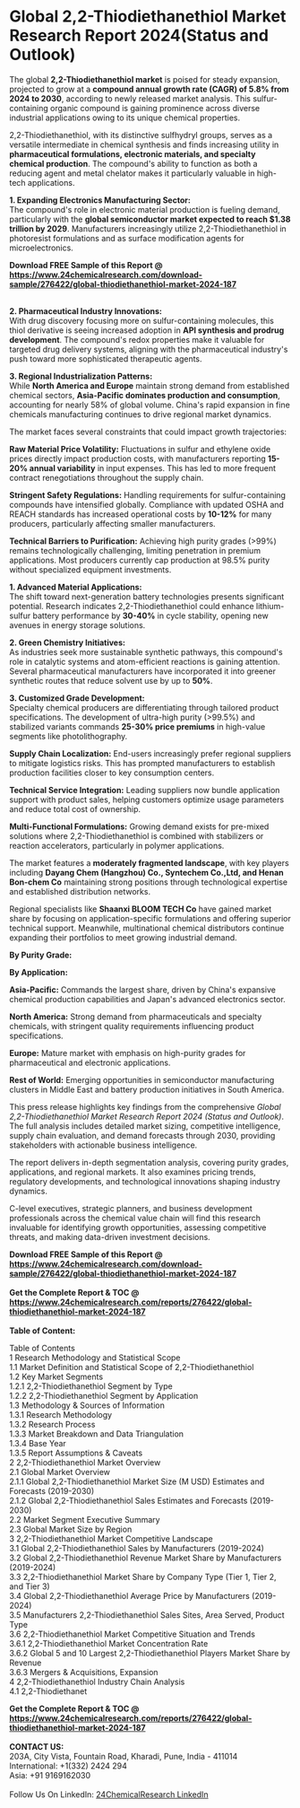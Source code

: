 <h1>Global 2,2-Thiodiethanethiol Market Research Report 2024(Status and Outlook)</h1><p>The global <strong>2,2-Thiodiethanethiol market</strong> is poised for steady expansion, projected to grow at a <strong>compound annual growth rate (CAGR) of 5.8% from 2024 to 2030</strong>, according to newly released market analysis. This sulfur-containing organic compound is gaining prominence across diverse industrial applications owing to its unique chemical properties.</p><p>2,2-Thiodiethanethiol, with its distinctive sulfhydryl groups, serves as a versatile intermediate in chemical synthesis and finds increasing utility in <strong>pharmaceutical formulations, electronic materials, and specialty chemical production</strong>. The compound's ability to function as both a reducing agent and metal chelator makes it particularly valuable in high-tech applications.</p><p><strong>1. Expanding Electronics Manufacturing Sector:</strong><br>
The compound's role in electronic material production is fueling demand, particularly with the <strong>global semiconductor market expected to reach $1.38 trillion by 2029</strong>. Manufacturers increasingly utilize 2,2-Thiodiethanethiol in photoresist formulations and as surface modification agents for microelectronics.</p><div><b>Download FREE Sample of this Report @ 
            <a href="https://www.24chemicalresearch.com/download-sample/276422/global-thiodiethanethiol-market-2024-187">
            https://www.24chemicalresearch.com/download-sample/276422/global-thiodiethanethiol-market-2024-187</a></b></div><br><p><strong>2. Pharmaceutical Industry Innovations:</strong><br>
With drug discovery focusing more on sulfur-containing molecules, this thiol derivative is seeing increased adoption in <strong>API synthesis and prodrug development</strong>. The compound's redox properties make it valuable for targeted drug delivery systems, aligning with the pharmaceutical industry's push toward more sophisticated therapeutic agents.</p><p><strong>3. Regional Industrialization Patterns:</strong><br>
While <strong>North America and Europe</strong> maintain strong demand from established chemical sectors, <strong>Asia-Pacific dominates production and consumption</strong>, accounting for nearly 58% of global volume. China's rapid expansion in fine chemicals manufacturing continues to drive regional market dynamics.</p><p>The market faces several constraints that could impact growth trajectories:</p><p><strong>Raw Material Price Volatility:</strong> Fluctuations in sulfur and ethylene oxide prices directly impact production costs, with manufacturers reporting <strong>15-20% annual variability</strong> in input expenses. This has led to more frequent contract renegotiations throughout the supply chain.</p><p><strong>Stringent Safety Regulations:</strong> Handling requirements for sulfur-containing compounds have intensified globally. Compliance with updated OSHA and REACH standards has increased operational costs by <strong>10-12%</strong> for many producers, particularly affecting smaller manufacturers.</p><p><strong>Technical Barriers to Purification:</strong> Achieving high purity grades (&gt;99%) remains technologically challenging, limiting penetration in premium applications. Most producers currently cap production at 98.5% purity without specialized equipment investments.</p><p><strong>1. Advanced Material Applications:</strong><br>
The shift toward next-generation battery technologies presents significant potential. Research indicates 2,2-Thiodiethanethiol could enhance lithium-sulfur battery performance by <strong>30-40%</strong> in cycle stability, opening new avenues in energy storage solutions.</p><p><strong>2. Green Chemistry Initiatives:</strong><br>
As industries seek more sustainable synthetic pathways, this compound's role in catalytic systems and atom-efficient reactions is gaining attention. Several pharmaceutical manufacturers have incorporated it into greener synthetic routes that reduce solvent use by up to <strong>50%</strong>.</p><p><strong>3. Customized Grade Development:</strong><br>
Specialty chemical producers are differentiating through tailored product specifications. The development of ultra-high purity (&gt;99.5%) and stabilized variants commands <strong>25-30% price premiums</strong> in high-value segments like photolithography.</p><p><strong>Supply Chain Localization:</strong> End-users increasingly prefer regional suppliers to mitigate logistics risks. This has prompted manufacturers to establish production facilities closer to key consumption centers.</p><p><strong>Technical Service Integration:</strong> Leading suppliers now bundle application support with product sales, helping customers optimize usage parameters and reduce total cost of ownership.</p><p><strong>Multi-Functional Formulations:</strong> Growing demand exists for pre-mixed solutions where 2,2-Thiodiethanethiol is combined with stabilizers or reaction accelerators, particularly in polymer applications.</p><p>The market features a <strong>moderately fragmented landscape</strong>, with key players including <strong>Dayang Chem (Hangzhou) Co., Syntechem Co.,Ltd, and Henan Bon-chem Co</strong> maintaining strong positions through technological expertise and established distribution networks.</p><p>Regional specialists like <strong>Shaanxi BLOOM TECH Co</strong> have gained market share by focusing on application-specific formulations and offering superior technical support. Meanwhile, multinational chemical distributors continue expanding their portfolios to meet growing industrial demand.</p><p><strong>By Purity Grade:</strong></p><p><strong>By Application:</strong></p><p><strong>Asia-Pacific:</strong> Commands the largest share, driven by China's expansive chemical production capabilities and Japan's advanced electronics sector.</p><p><strong>North America:</strong> Strong demand from pharmaceuticals and specialty chemicals, with stringent quality requirements influencing product specifications.</p><p><strong>Europe:</strong> Mature market with emphasis on high-purity grades for pharmaceutical and electronic applications.</p><p><strong>Rest of World:</strong> Emerging opportunities in semiconductor manufacturing clusters in Middle East and battery production initiatives in South America.</p><p>This press release highlights key findings from the comprehensive <em>Global 2,2-Thiodiethanethiol Market Research Report 2024 (Status and Outlook)</em>. The full analysis includes detailed market sizing, competitive intelligence, supply chain evaluation, and demand forecasts through 2030, providing stakeholders with actionable business intelligence.</p><p>The report delivers in-depth segmentation analysis, covering purity grades, applications, and regional markets. It also examines pricing trends, regulatory developments, and technological innovations shaping industry dynamics.</p><p>C-level executives, strategic planners, and business development professionals across the chemical value chain will find this research invaluable for identifying growth opportunities, assessing competitive threats, and making data-driven investment decisions.</p><div><b>Download FREE Sample of this Report @ 
            <a href="https://www.24chemicalresearch.com/download-sample/276422/global-thiodiethanethiol-market-2024-187">
            https://www.24chemicalresearch.com/download-sample/276422/global-thiodiethanethiol-market-2024-187</a></b></div><br><div><b>Get the Complete Report & TOC @ 
            <a href="https://www.24chemicalresearch.com/reports/276422/global-thiodiethanethiol-market-2024-187">
            https://www.24chemicalresearch.com/reports/276422/global-thiodiethanethiol-market-2024-187</a></b></div><br>
            <b>Table of Content:</b><p>Table of Contents<br />
1 Research Methodology and Statistical Scope<br />
1.1 Market Definition and Statistical Scope of 2,2-Thiodiethanethiol<br />
1.2 Key Market Segments<br />
1.2.1 2,2-Thiodiethanethiol Segment by Type<br />
1.2.2 2,2-Thiodiethanethiol Segment by Application<br />
1.3 Methodology & Sources of Information<br />
1.3.1 Research Methodology<br />
1.3.2 Research Process<br />
1.3.3 Market Breakdown and Data Triangulation<br />
1.3.4 Base Year<br />
1.3.5 Report Assumptions & Caveats<br />
2 2,2-Thiodiethanethiol Market Overview<br />
2.1 Global Market Overview<br />
2.1.1 Global 2,2-Thiodiethanethiol Market Size (M USD) Estimates and Forecasts (2019-2030)<br />
2.1.2 Global 2,2-Thiodiethanethiol Sales Estimates and Forecasts (2019-2030)<br />
2.2 Market Segment Executive Summary<br />
2.3 Global Market Size by Region<br />
3 2,2-Thiodiethanethiol Market Competitive Landscape<br />
3.1 Global 2,2-Thiodiethanethiol Sales by Manufacturers (2019-2024)<br />
3.2 Global 2,2-Thiodiethanethiol Revenue Market Share by Manufacturers (2019-2024)<br />
3.3 2,2-Thiodiethanethiol Market Share by Company Type (Tier 1, Tier 2, and Tier 3)<br />
3.4 Global 2,2-Thiodiethanethiol Average Price by Manufacturers (2019-2024)<br />
3.5 Manufacturers 2,2-Thiodiethanethiol Sales Sites, Area Served, Product Type<br />
3.6 2,2-Thiodiethanethiol Market Competitive Situation and Trends<br />
3.6.1 2,2-Thiodiethanethiol Market Concentration Rate<br />
3.6.2 Global 5 and 10 Largest 2,2-Thiodiethanethiol Players Market Share by Revenue<br />
3.6.3 Mergers & Acquisitions, Expansion<br />
4 2,2-Thiodiethanethiol Industry Chain Analysis<br />
4.1 2,2-Thiodiethanet</p><div><b>Get the Complete Report & TOC @ 
            <a href="https://www.24chemicalresearch.com/reports/276422/global-thiodiethanethiol-market-2024-187">
            https://www.24chemicalresearch.com/reports/276422/global-thiodiethanethiol-market-2024-187</a></b></div><br><b>CONTACT US:</b><br>
            203A, City Vista, Fountain Road, Kharadi, Pune, India - 411014<br>
            International: +1(332) 2424 294<br>
            Asia: +91 9169162030 <br><br>
            Follow Us On LinkedIn: <a href="https://www.linkedin.com/company/24chemicalresearch/">24ChemicalResearch LinkedIn</a>